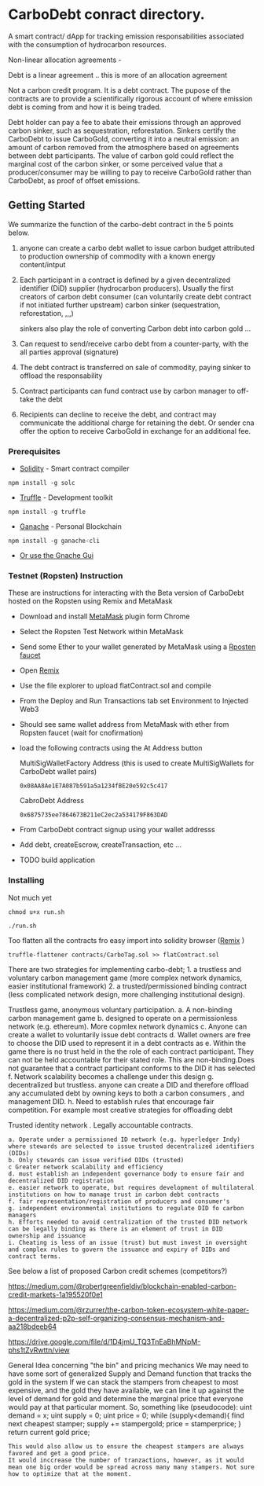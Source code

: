 # CarboDebt conract directory.

A smart contract/ dApp for tracking  emission responsabilities associated with the consumption of hydrocarbon resources. 

Non-linear allocation agreements -

Debt is a linear agreement .. this is more of an allocation agreement

Not a carbon credit program. It is a debt contract. The pupose of the contracts are to provide a scientifically rigorous account of where emission debt is coming from and how it is being traded.

Debt holder can pay a fee to abate their emissions through an approved carbon sinker, such as sequestration, reforestation. Sinkers certify the CarboDebt to issue CarboGold, converting it into a neutral emission: an amount of carbon removed from the atmosphere based on agreements between debt participants. The value of carbon gold could reflect the marginal cost of the carbon sinker, or some perceived value that a producer/consumer may be willing to pay to receive CarboGold rather than CarboDebt, as proof of offset emissions.

## Getting Started

We summarize the function of the carbo-debt contract in the 5 points below.

1.  anyone can create a carbo debt wallet to issue carbon budget attributed to production ownership of commodity with a known energy content/intput 

2.  Each participant in a contract is defined by a given decentralized identifier (DiD)
    supplier (hydrocarbon producers). Usually the first creators of carbon debt
    consumer (can voluntarily create debt contract if not initiated further upstream)
    carbon sinker (sequestration, reforestation, ,,,)

    sinkers also play the role of converting Carbon debt into carbon gold ...

3.  Can request to send/receive carbo debt from a counter-party, with the all parties approval (signature)

4.  The debt contract is transferred on 
        sale of commodity, 
        paying sinker to offload the responsability

5.  Contract participants can fund contract use by carbon manager to off-take the debt

6.  Recipients can decline to receive the debt, and contract may communicate the additional charge for retaining the debt. Or sender cna offer the option to receive CarboGold in exchange for an additional fee.

### Prerequisites
* [Solidity](https://solidity.readthedocs.io/en/v0.5.3/installing-solidity.html) - Smart contract compiler

```
npm install -g solc
```

* [Truffle](https://www.trufflesuite.com/docs/truffle/getting-started/installation) - Development toolkit
```
npm install -g truffle
```

* [Ganache](https://github.com/trufflesuite/ganache-cli/blob/master/README.md) - Personal Blockchain

```
npm install -g ganache-cli
```
* [Or use the Gnache Gui](https://www.trufflesuite.com/docs/ganache/quickstart) 


### Testnet (Ropsten) Instruction

These are instructions for interacting with the Beta version of CarboDebt hosted on the Ropsten using Remix and MetaMask

* Download and install [MetaMask]( https://chrome.google.com/webstore/detail/metamask/nkbihfbeogaeaoehlefnkodbefgpgknn?hl=en) plugin form Chrome

* Select the Ropsten Test Network within MetaMask

* Send some Ether to your wallet generated by MetaMask using a [Rposten faucet](https://faucet.ropsten.be/)

* Open [Remix](https://remix.ethereum.org/) 

* Use the file explorer to upload flatContract.sol and compile

* From the Deploy and Run Transactions tab set Environment to Injected Web3

* Should see same wallet address from MetaMask with ether from Ropsten faucet (wait for cnofirmation)

* load the following contracts using the At Address button

    MultiSigWalletFactory Address (this is used to create MultiSigWallets for CarboDebt wallet pairs)
    ```
    0x08AA8Ae1E7A087b591a5a1234fBE20e592c5c417
    ```

    CabroDebt Address
    ```
    0x6875735ee7864673B211eC2ec2a534179F863DAD
    ```

* From CarboDebt contract signup using your wallet addresss

* Add debt, createEscrow, createTransaction, etc ...

* TODO build application


### Installing

Not much yet

```
chmod u+x run.sh 
```
```
./run.sh
```
 
Too flatten all the contracts fro easy import into solidity browser ([Remix](https://remix.ethereum.org/) )
```
truffle-flattener contracts/CarboTag.sol >> flatContract.sol
```

There are two strategies for implementing carbo-debt;
    1. a trustless and voluntary carbon management game (more complex network dynamics, easier institutional framework)
    2. a trusted/permissioned binding contract  (less complicated network design, more challenging institutional design). 


Trustless game, anonymous voluntary participation. 
    a. A non-binding carbon management game
    b. designed to operate on a permissionless network (e.g. ethereum). More copmlex network dynamics
    c. Anyone can create a wallet to voluntarily issue debt contracts
    d. Wallet owners are free to choose the DID used to represent it in a debt contracts as
    e. Within the game there is no trust held in the the role of each contract participant. They can not be held accountable for their stated role. This are non-binding.Does not guarantee that a contract participant conforms to the DID it has selected
    f. Network scalability becomes a challenge under this design
    g. decentralized but trustless. anyone can create a DID and therefore offload any accumulated debt by owning keys to both a carbon consumers , and management DID. 
    h. Need to establish rules that encourage fair competition. For example most creative strategies for offloading debt

Trusted identity network . Legally accountable contracts.

    a. Operate under a permissioned ID network (e.g. hyperledger Indy) where stewards are selected to issue trusted decentralized identifiers (DIDs)
    b. Only stewards can issue verified DIDs (trusted) 
    c Greater network scalability and efficiency
    d. must establish an independent governance body to ensure fair and decentralized DID registration
    e. easier network to operate, but requires development of multilateral institutions on how to manage trust in carbon debt contracts
    f. fair representation/registration of producers and consumer's  
    g. independent environmental institutions to regulate DID fo carbon managers
    h. Efforts needed to avoid centralization of the trusted DID network
    can be legally binding as there is an element of trust in DID ownership and issuance
    i. Cheating is less of an issue (trust) but must invest in oversight and complex rules to govern the issuance and expiry of DIDs and contract terms.


See below a list of proposed Carbon credit schemes (competitors?)

https://medium.com/@robertgreenfieldiv/blockchain-enabled-carbon-credit-markets-1a195520f0e1

https://medium.com/@rzurrer/the-carbon-token-ecosystem-white-paper-a-decentralized-p2p-self-organizing-consensus-mechanism-and-aa218bdeeb64

https://drive.google.com/file/d/1D4jmU_TQ3TnEaBhMNpM-phs1tZvRwttn/view


General Idea concerning "the bin" and pricing mechanics
    We may need to have some sort of generalized Supply and Demand function that tracks the gold in the system
    If we can stack the stampers from cheapest to most expensive, and the gold they have available, we can line it up against the level of demand for gold and determine the marginal price that everyone would pay at that particular moment.
    So, something like (pseudocode):
    uint demand = x;
    uint supply = 0;
    uint price = 0;
    while (supply<demand){
        find next cheapest stamper;
        supply += stampergold;
        price = stamperprice;
    }
    return current gold price;
    
    This would also allow us to ensure the cheapest stampers are always favored and get a good price.
    It would inccrease the number of tranzactions, however, as it would mean one big order would be spread across many many stampers. Not sure how to optimize that at the moment.
